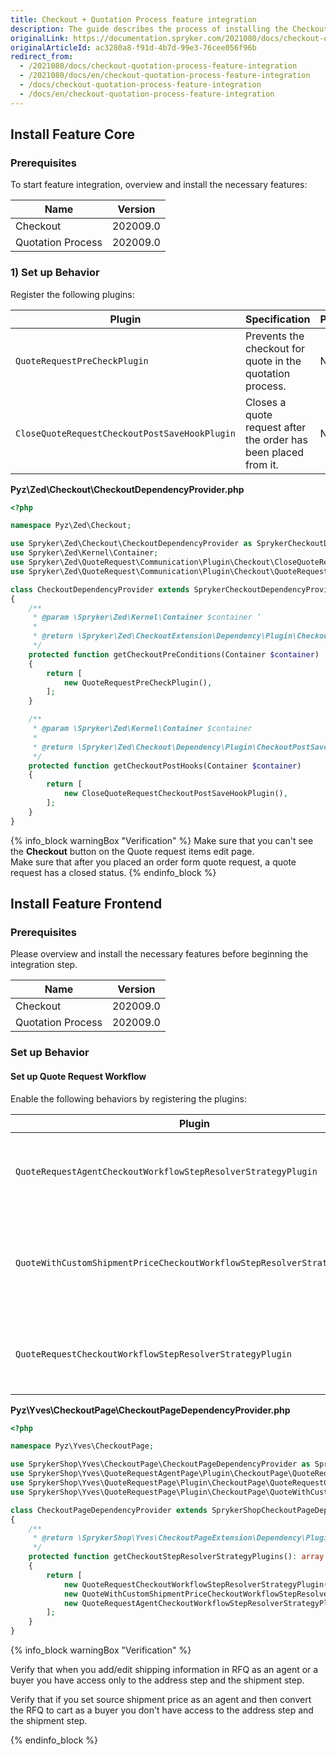 ```yaml
---
title: Checkout + Quotation Process feature integration
description: The guide describes the process of installing the Checkout + Quotation process feature into your project.
originalLink: https://documentation.spryker.com/2021080/docs/checkout-quotation-process-feature-integration
originalArticleId: ac3280a8-f91d-4b7d-99e3-76cee056f96b
redirect_from:
  - /2021080/docs/checkout-quotation-process-feature-integration
  - /2021080/docs/en/checkout-quotation-process-feature-integration
  - /docs/checkout-quotation-process-feature-integration
  - /docs/en/checkout-quotation-process-feature-integration
---
```


## Install Feature Core
### Prerequisites
To start feature integration, overview and install the necessary features:

| Name | Version |
| --- | --- |
| Checkout | 202009.0 |
| Quotation Process | 202009.0 |

### 1) Set up Behavior
Register the following plugins:

| Plugin | Specification | Prerequisites | Namespace |
| --- | --- | --- | --- |
| `QuoteRequestPreCheckPlugin` | Prevents the checkout for quote in the quotation process. | None | `Spryker\Zed\QuoteRequest\Communication\Plugin\Checkout` |
| `CloseQuoteRequestCheckoutPostSaveHookPlugin` | Closes a quote request after the order has been placed from it. | None | `Spryker\Zed\QuoteRequest\Communication\Plugin\Checkout` |

**Pyz\Zed\Checkout\CheckoutDependencyProvider.php**

```php
<?php

namespace Pyz\Zed\Checkout;

use Spryker\Zed\Checkout\CheckoutDependencyProvider as SprykerCheckoutDependencyProvider;
use Spryker\Zed\Kernel\Container;
use Spryker\Zed\QuoteRequest\Communication\Plugin\Checkout\CloseQuoteRequestCheckoutPostSaveHookPlugin;
use Spryker\Zed\QuoteRequest\Communication\Plugin\Checkout\QuoteRequestPreCheckPlugin;

class CheckoutDependencyProvider extends SprykerCheckoutDependencyProvider
{
    /**
     * @param \Spryker\Zed\Kernel\Container $container ’
     *
     * @return \Spryker\Zed\CheckoutExtension\Dependency\Plugin\CheckoutPreConditionPluginInterface[]
     */
    protected function getCheckoutPreConditions(Container $container)
    {
        return [
            new QuoteRequestPreCheckPlugin(),
        ];
    }

    /**
     * @param \Spryker\Zed\Kernel\Container $container
     *
     * @return \Spryker\Zed\Checkout\Dependency\Plugin\CheckoutPostSaveHookInterface[]
     */
    protected function getCheckoutPostHooks(Container $container)
    {
        return [
            new CloseQuoteRequestCheckoutPostSaveHookPlugin(),
        ];
    }
}
```

{% info_block warningBox "Verification" %}
Make sure that you can't see the **Checkout** button on the Quote request items edit page.</br>Make sure that after you placed an order form quote request, a quote request has a closed status.
{% endinfo_block %}

## Install Feature Frontend
### Prerequisites
Please overview and install the necessary features before beginning the integration step.

| Name | Version |
| --- | --- |
| Checkout | 202009.0 |
| Quotation Process | 202009.0 |

### Set up Behavior
#### Set up Quote Request Workflow
Enable the following behaviors by registering the plugins:

| Plugin | Specification | Prerequisites | Namespace |
| --- | --- | --- | --- |
| `QuoteRequestAgentCheckoutWorkflowStepResolverStrategyPlugin` | Modifies checkout steps for agent RFQ edit workflow. | None | `SprykerShop\Yves\QuoteRequestAgentPage\Plugin\CheckoutPage` |
| `QuoteWithCustomShipmentPriceCheckoutWorkflowStepResolverStrategyPlugin` | Modifies checkout steps for a quote with source shipment price workflow. | None | `SprykerShop\Yves\QuoteRequestPage\Plugin\CheckoutPage` |
| `QuoteRequestCheckoutWorkflowStepResolverStrategyPlugin` | Modifies checkout steps for buyer RFQ edit workflow. | None | `SprykerShop\Yves\QuoteRequestPage\Plugin\CheckoutPage` |

**Pyz\Yves\CheckoutPage\CheckoutPageDependencyProvider.php**

```php
<?php

namespace Pyz\Yves\CheckoutPage;

use SprykerShop\Yves\CheckoutPage\CheckoutPageDependencyProvider as SprykerShopCheckoutPageDependencyProvider;
use SprykerShop\Yves\QuoteRequestAgentPage\Plugin\CheckoutPage\QuoteRequestAgentCheckoutWorkflowStepResolverStrategyPlugin;
use SprykerShop\Yves\QuoteRequestPage\Plugin\CheckoutPage\QuoteRequestCheckoutWorkflowStepResolverStrategyPlugin;
use SprykerShop\Yves\QuoteRequestPage\Plugin\CheckoutPage\QuoteWithCustomShipmentPriceCheckoutWorkflowStepResolverStrategyPlugin;

class CheckoutPageDependencyProvider extends SprykerShopCheckoutPageDependencyProvider
{
    /**
     * @return \SprykerShop\Yves\CheckoutPageExtension\Dependency\Plugin\CheckoutStepResolverStrategyPluginInterface[]
     */
    protected function getCheckoutStepResolverStrategyPlugins(): array
    {
        return [
            new QuoteRequestCheckoutWorkflowStepResolverStrategyPlugin(),
            new QuoteWithCustomShipmentPriceCheckoutWorkflowStepResolverStrategyPlugin(),
            new QuoteRequestAgentCheckoutWorkflowStepResolverStrategyPlugin(),
        ];
    }
}
```
{% info_block warningBox "Verification" %}

Verify that when you add/edit shipping information in RFQ as an agent or a buyer you have access only to the address step and the shipment step.

Verify that if you set source shipment price as an agent and then convert the RFQ to cart as a buyer you don't have access to the address step and the shipment step.

{% endinfo_block %}
